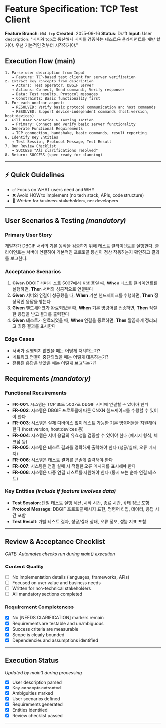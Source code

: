 # Feature Specification: TCP Test Client

**Feature Branch**: `004-tcp`
**Created**: 2025-09-16
**Status**: Draft
**Input**: User description: "서버와 tcp로 통신해서 서버를 검증하는 테스트용 클라이언트를 개발 할거야. 우선 기본적인 것부터 시작하거야."

## Execution Flow (main)
```
1. Parse user description from Input
   → Feature: TCP-based test client for server verification
2. Extract key concepts from description
   → Actors: Test operator, DBGIF Server
   → Actions: Connect, Send commands, Verify responses
   → Data: Test results, Protocol messages
   → Constraints: Basic functionality first
3. For each unclear aspect:
   → RESOLVED: Verify basic protocol communication and host commands
   → RESOLVED: Support device-independent commands (host:version, host:devices)
4. Fill User Scenarios & Testing section
   → Primary: Connect and verify basic server functionality
5. Generate Functional Requirements
   → TCP connection, handshake, basic commands, result reporting
6. Identify Key Entities
   → Test Session, Protocol Message, Test Result
7. Run Review Checklist
   → SUCCESS "All clarifications resolved"
8. Return: SUCCESS (spec ready for planning)
```

---

## ⚡ Quick Guidelines
- ✅ Focus on WHAT users need and WHY
- ❌ Avoid HOW to implement (no tech stack, APIs, code structure)
- 👥 Written for business stakeholders, not developers

---

## User Scenarios & Testing *(mandatory)*

### Primary User Story
개발자가 DBGIF 서버의 기본 동작을 검증하기 위해 테스트 클라이언트를 실행한다. 클라이언트는 서버에 연결하여 기본적인 프로토콜 통신이 정상 작동하는지 확인하고 결과를 보고한다.

### Acceptance Scenarios
1. **Given** DBGIF 서버가 포트 5037에서 실행 중일 때, **When** 테스트 클라이언트를 실행하면, **Then** 서버와 성공적으로 연결된다
2. **Given** 서버와 연결이 성공했을 때, **When** 기본 핸드셰이크를 수행하면, **Then** 정상적인 응답을 받는다
3. **Given** 핸드셰이크가 완료되었을 때, **When** 기본 명령어를 전송하면, **Then** 적절한 응답을 받고 결과를 출력한다
4. **Given** 테스트가 완료되었을 때, **When** 연결을 종료하면, **Then** 깔끔하게 정리되고 최종 결과를 표시한다

### Edge Cases
- 서버가 실행되지 않았을 때는 어떻게 처리하는가?
- 네트워크 연결이 중단되었을 때는 어떻게 대응하는가?
- 잘못된 응답을 받았을 때는 어떻게 보고하는가?

## Requirements *(mandatory)*

### Functional Requirements
- **FR-001**: 시스템은 TCP 포트 5037로 DBGIF 서버에 연결할 수 있어야 한다
- **FR-002**: 시스템은 DBGIF 프로토콜에 따른 CNXN 핸드셰이크를 수행할 수 있어야 한다
- **FR-003**: 시스템은 실제 디바이스 없이 테스트 가능한 기본 명령어들을 지원해야 한다 (host:version, host:devices 등)
- **FR-004**: 시스템은 서버 응답의 유효성을 검증할 수 있어야 한다 (메시지 형식, 체크섬 등)
- **FR-005**: 시스템은 테스트 결과를 명확하게 출력해야 한다 (성공/실패, 오류 메시지)
- **FR-006**: 시스템은 테스트 결과를 콘솔에 출력해야 한다
- **FR-007**: 시스템은 연결 실패 시 적절한 오류 메시지를 표시해야 한다
- **FR-008**: 시스템은 다중 연결 테스트를 지원해야 한다 (동시 또는 순차 연결 테스트)

### Key Entities *(include if feature involves data)*
- **Test Session**: 단일 테스트 실행 세션, 시작 시간, 종료 시간, 상태 정보 포함
- **Protocol Message**: DBGIF 프로토콜 메시지 표현, 명령어 타입, 데이터, 응답 시간 포함
- **Test Result**: 개별 테스트 결과, 성공/실패 상태, 오류 정보, 성능 지표 포함

---

## Review & Acceptance Checklist
*GATE: Automated checks run during main() execution*

### Content Quality
- [ ] No implementation details (languages, frameworks, APIs)
- [ ] Focused on user value and business needs
- [ ] Written for non-technical stakeholders
- [ ] All mandatory sections completed

### Requirement Completeness
- [x] No [NEEDS CLARIFICATION] markers remain
- [x] Requirements are testable and unambiguous
- [x] Success criteria are measurable
- [x] Scope is clearly bounded
- [x] Dependencies and assumptions identified

---

## Execution Status
*Updated by main() during processing*

- [x] User description parsed
- [x] Key concepts extracted
- [x] Ambiguities marked
- [x] User scenarios defined
- [x] Requirements generated
- [x] Entities identified
- [x] Review checklist passed

---
